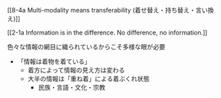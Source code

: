 [[8-4a Multi-modality means transferability (着せ替え・持ち替え・言い換え)]]

[[2-1a Information is in the difference. No difference, no information.]]

色々な情報の網目に織られているからこそ多様な眼が必要
- 「情報は着物を着ている」
	- 着方によって情報の見え方は変わる
	- 大半の情報は「重ね着」による着ぶくれ状態
		- 民族・言語・文化・宗教